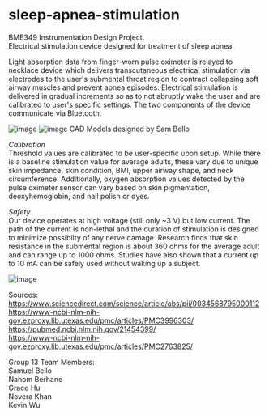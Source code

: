 # sleep-apnea-stimulation
BME349 Instrumentation Design Project.  
Electrical stimulation device designed for treatment of sleep apnea.  

Light absorption data from finger-worn pulse oximeter is relayed to necklace device which delivers transcutaneous electrical stimulation via electrodes to the user's submental throat region to contract collapsing soft airway muscles and prevent apnea episodes. Electrical stimulation is delivered in gradual increments so as to not abruptly wake the user and are calibrated to user's specific settings. The two components of the device communicate via Bluetooth.   

![image](https://user-images.githubusercontent.com/47039448/138573077-57ea8b9f-8cfb-4d67-b0d6-b0e58cd31f1a.png)
![image](https://user-images.githubusercontent.com/47039448/138573093-8f88a64a-9b9b-4765-aba1-5917bc73f3a4.png)
CAD Models designed by Sam Bello  

*Calibration*  
Threshold values are calibrated to be user-specific upon setup. While there is a baseline stimulation value for average adults, these vary due to unique skin impedance, skin condition, BMI, upper airway shape, and neck circumference. Additionally, oxygen absorption values detected by the pulse oximeter sensor can vary based on skin pigmentation, deoxyhemoglobin, and nail polish or dyes. 

*Safety*  
Our device operates at high voltage (still only ~3 V) but low current. The path of the current is non-lethal and the duration of stimulation is designed to minimize possibilty of any nerve damage. Research finds that skin resistance in the submental region is about 360 ohms for the average adult and can range up to 1000 ohms. Studies have also shown that a current up to 10 mA can be safely used without waking up a subject. 

![image](https://user-images.githubusercontent.com/47039448/138574734-e83fff5c-c031-42eb-b266-f295b4094985.png)

Sources:  
https://www.sciencedirect.com/science/article/abs/pii/0034568795000112  
https://www-ncbi-nlm-nih-gov.ezproxy.lib.utexas.edu/pmc/articles/PMC3996303/  
https://pubmed.ncbi.nlm.nih.gov/21454399/  
https://www-ncbi-nlm-nih-gov.ezproxy.lib.utexas.edu/pmc/articles/PMC2763825/  

Group 13 Team Members:   
Samuel Bello  
Nahom Berhane  
Grace Hu  
Novera Khan  
Kevin Wu  
